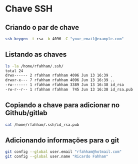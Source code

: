 # Chave SSH

## Criando o par de chave

```bash
ssh-keygen -t rsa -b 4096 -C "your_email@example.com"
```

## Listando as chaves

```bash
ls -la /home/rfahham/.ssh/
total 24
drwx------ 2 rfahham rfahham 4096 Jun 13 16:39 .
drwxr-x--- 7 rfahham rfahham 4096 Jun 13 16:39 ..
-rw------- 1 rfahham rfahham 3389 Jun 13 16:38 id_rsa
-rw-r--r-- 1 rfahham rfahham  745 Jun 13 16:38 id_rsa.pub
```

## Copiando a chave para adicionar no Github/gitlab

```bash
cat /home/rfahham/.ssh/id_rsa.pub
```

## Adicionando informações para o git

```bash
git config --global user.email "rfahham@hotmail.com"
git config --global user.name "Ricardo Fahham"
```